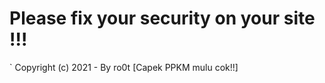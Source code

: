 # Please fix your security on your site !!!

` Copyright (c) 2021 - By ro0t [Capek PPKM mulu cok!!]
